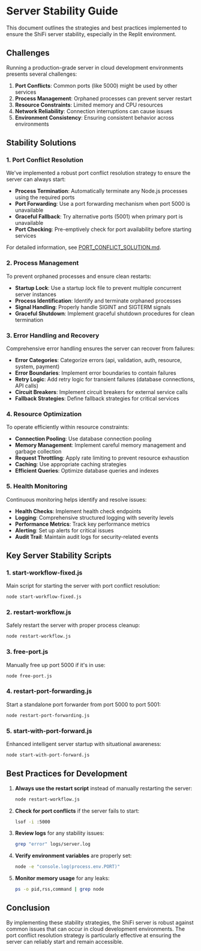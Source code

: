 # Server Stability Guide

This document outlines the strategies and best practices implemented to ensure the ShiFi server stability, especially in the Replit environment.

## Challenges

Running a production-grade server in cloud development environments presents several challenges:

1. **Port Conflicts**: Common ports (like 5000) might be used by other services
2. **Process Management**: Orphaned processes can prevent server restart
3. **Resource Constraints**: Limited memory and CPU resources
4. **Network Reliability**: Connection interruptions can cause issues
5. **Environment Consistency**: Ensuring consistent behavior across environments

## Stability Solutions

### 1. Port Conflict Resolution

We've implemented a robust port conflict resolution strategy to ensure the server can always start:

- **Process Termination**: Automatically terminate any Node.js processes using the required ports
- **Port Forwarding**: Use a port forwarding mechanism when port 5000 is unavailable
- **Graceful Fallback**: Try alternative ports (5001) when primary port is unavailable
- **Port Checking**: Pre-emptively check for port availability before starting services

For detailed information, see [PORT_CONFLICT_SOLUTION.md](./PORT_CONFLICT_SOLUTION.md).

### 2. Process Management

To prevent orphaned processes and ensure clean restarts:

- **Startup Lock**: Use a startup lock file to prevent multiple concurrent server instances
- **Process Identification**: Identify and terminate orphaned processes
- **Signal Handling**: Properly handle SIGINT and SIGTERM signals
- **Graceful Shutdown**: Implement graceful shutdown procedures for clean termination

### 3. Error Handling and Recovery

Comprehensive error handling ensures the server can recover from failures:

- **Error Categories**: Categorize errors (api, validation, auth, resource, system, payment)
- **Error Boundaries**: Implement error boundaries to contain failures
- **Retry Logic**: Add retry logic for transient failures (database connections, API calls)
- **Circuit Breakers**: Implement circuit breakers for external service calls
- **Fallback Strategies**: Define fallback strategies for critical services

### 4. Resource Optimization

To operate efficiently within resource constraints:

- **Connection Pooling**: Use database connection pooling
- **Memory Management**: Implement careful memory management and garbage collection
- **Request Throttling**: Apply rate limiting to prevent resource exhaustion
- **Caching**: Use appropriate caching strategies
- **Efficient Queries**: Optimize database queries and indexes

### 5. Health Monitoring

Continuous monitoring helps identify and resolve issues:

- **Health Checks**: Implement health check endpoints
- **Logging**: Comprehensive structured logging with severity levels
- **Performance Metrics**: Track key performance metrics
- **Alerting**: Set up alerts for critical issues
- **Audit Trail**: Maintain audit logs for security-related events

## Key Server Stability Scripts

### 1. start-workflow-fixed.js

Main script for starting the server with port conflict resolution:

```bash
node start-workflow-fixed.js
```

### 2. restart-workflow.js

Safely restart the server with proper process cleanup:

```bash
node restart-workflow.js
```

### 3. free-port.js

Manually free up port 5000 if it's in use:

```bash
node free-port.js
```

### 4. restart-port-forwarding.js

Start a standalone port forwarder from port 5000 to port 5001:

```bash
node restart-port-forwarding.js
```

### 5. start-with-port-forward.js

Enhanced intelligent server startup with situational awareness:

```bash
node start-with-port-forward.js
```

## Best Practices for Development

1. **Always use the restart script** instead of manually restarting the server:
   ```bash
   node restart-workflow.js
   ```

2. **Check for port conflicts** if the server fails to start:
   ```bash
   lsof -i :5000
   ```

3. **Review logs** for any stability issues:
   ```bash
   grep "error" logs/server.log
   ```

4. **Verify environment variables** are properly set:
   ```bash
   node -e "console.log(process.env.PORT)"
   ```

5. **Monitor memory usage** for any leaks:
   ```bash
   ps -o pid,rss,command | grep node
   ```

## Conclusion

By implementing these stability strategies, the ShiFi server is robust against common issues that can occur in cloud development environments. The port conflict resolution strategy is particularly effective at ensuring the server can reliably start and remain accessible.